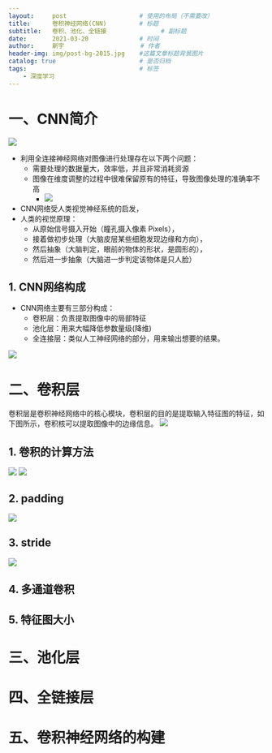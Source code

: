 ```yaml
---
layout:     post                    # 使用的布局（不需要改）
title:      卷积神经网络(CNN)		    # 标题 
subtitle:   卷积、池化、全链接   			# 副标题
date:       2021-03-20              # 时间
author:     新宇                     # 作者
header-img: img/post-bg-2015.jpg    #这篇文章标题背景图片
catalog: true                       # 是否归档
tags:                               # 标签
    - 深度学习
---
```

# 一、CNN简介
![](https://tva1.sinaimg.cn/large/008eGmZEly1goql7dhpnlj30l208atca.jpg)
- 利用全连接神经网络对图像进行处理存在以下两个问题：
	- 需要处理的数据量大，效率低，并且非常消耗资源
	- 图像在维度调整的过程中很难保留原有的特征，导致图像处理的准确率不高
		- ![](https://tva1.sinaimg.cn/large/008eGmZEly1goql8zfr8nj30lm0amgn3.jpg)
- CNN网络受人类视觉神经系统的启发，
- 人类的视觉原理：
	- 从原始信号摄入开始（瞳孔摄入像素 Pixels），
	- 接着做初步处理（大脑皮层某些细胞发现边缘和方向），
	- 然后抽象（大脑判定，眼前的物体的形状，是圆形的），
	- 然后进一步抽象（大脑进一步判定该物体是只人脸）

## 1. CNN网络构成
- CNN网络主要有三部分构成：
	- 卷积层：负责提取图像中的局部特征
	- 池化层：用来大幅降低参数量级(降维)
	- 全连接层：类似人工神经网络的部分，用来输出想要的结果。

![](https://tva1.sinaimg.cn/large/008eGmZEly1goqld39p53j30lf04tjs6.jpg)

# 二、卷积层
卷积层是卷积神经网络中的核心模块，卷积层的目的是提取输入特征图的特征，如下图所示，卷积核可以提取图像中的边缘信息。
![](https://tva1.sinaimg.cn/large/008eGmZEly1goqldpia18j30kq09vdkb.jpg)

## 1. 卷积的计算方法
![](https://tva1.sinaimg.cn/large/008eGmZEly1goqlo2zb7xj30m00ihdi9.jpg)
![](https://tva1.sinaimg.cn/large/008eGmZEly1goqloc0svhj30ll0hg40t.jpg)

## 2. padding
![](https://tva1.sinaimg.cn/large/008eGmZEly1goqlol0ayfj30ll0dgwfu.jpg)

## 3. stride
![](https://tva1.sinaimg.cn/large/008eGmZEly1goqlp58jc0j30l90a4q42.jpg)

## 4. 多通道卷积

## 5. 特征图大小

# 三、池化层

# 四、全链接层

# 五、卷积神经网络的构建
